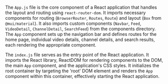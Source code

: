The `App.js` file is the core component of a React application that handles the layout and routing using `react-router-dom`. It imports necessary components for routing (`BrowserRouter`, `Routes`, `Route`) and layout (`Box` from `@mui/material`). It also imports custom components (`Navbar`, `Feed`, `VideoDetail`, `ChannelDetail`, `SearchFeed`) from the components directory. The `App` component sets up the navigation bar and defines routes for the home page, individual video details, channel details, and search results, each rendering the appropriate component.

The `index.js` file serves as the entry point of the React application. It imports the React library, ReactDOM for rendering components to the DOM, the main `App` component, and the application's CSS styles. It initializes the root container by targeting the 'root' DOM element and renders the `App` component within this container, effectively starting the React application.